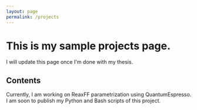 ```yaml
---
layout: page
permalink: /projects
---
```


# This is my sample projects page.

I will update this page once I'm done with my thesis.

## Contents

Currently, I am working on ReaxFF parametrization using QuantumEspresso. I am soon to publish my Python and Bash scripts of this project.
